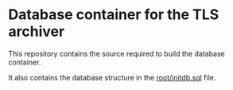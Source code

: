 # Database container for the TLS archiver

This repository contains the source required to build the database container.

It also contains the database structure in the
[root/initdb.sql](root/initdb.sql) file.
